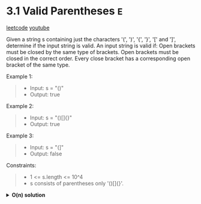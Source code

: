 # 3.1 Valid Parentheses `E`

[leetcode](https://leetcode.com/problems/valid-parentheses/)
[youtube](https://www.youtube.com/watch?v=WTzjTskDFMg)

Given a string s containing just the characters '(', ')', '{', '}', '[' and ']', determine if the input string is valid.
An input string is valid if:
Open brackets must be closed by the same type of brackets.
Open brackets must be closed in the correct order.
Every close bracket has a corresponding open bracket of the same type.

Example 1:
> - Input: s = "()"
> - Output: true

Example 2:
> - Input: s = "()[]{}"
> - Output: true

Example 3:
> - Input: s = "(]"
> - Output: false

Constraints:
> - 1 <= s.length <= 10^4
> - s consists of parentheses only '()[]{}'.

<details>
	<summary><b>O(n) solution</b></summary>
	
- init charMap with opening parentheses as keys and closing as values
- init stack
- loop in s
  - if stack is empty or its last parenthesis does not match the current iteration char
    - push the current char on the top of the stack
  - else pop the last item from the stack
- return true if the stack is empty

```go
func IsValid(s string) bool {
	charMap := map[rune]rune{
		'{': '}',
		'(': ')',
		'[': ']',
	}

	var stack []rune
	for _, v := range s {
		if len(stack) == 0 || charMap[stack[len(stack)-1]] != v {
			stack = append(stack, v) // Push to the stack
		} else {
			stack = stack[:len(stack)-1] // Pop from the stack
		}
	}

	return len(stack) == 0
}
```

```js
/**
 * @param {string} s
 * @return {boolean}
 */
var isValid = function(s) {
    const parenMap = {
        "(": ")",
        "[": "]",
        "{": "}",
    }
    stack = []

    for (const char of s) {
        if (parenMap[stack[stack.length-1]] != char || stack.length === 0) stack.push(char)
        else stack.pop()
    }

    return stack.length === 0
};
```
</details>
